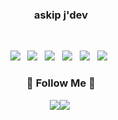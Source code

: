 <h3 align="center"> askip j'dev </h3>
</br>
<p align="center">
<img src="https://img.shields.io/badge/HTML5-E34F26?style=flat-square&logo=HTML5&logoColor=white"/></a> &nbsp
<img src="https://img.shields.io/badge/CSS3-1572B6?style=flat-square&logo=CSS3&logoColor=white"/></a> &nbsp
<img src="https://img.shields.io/badge/JavaScript-F7DF1E?style=flat-square&logo=JavaScript&logoColor=white"/></a> &nbsp
<img src="https://img.shields.io/badge/Node.js-339933?style=flat-square&logo=Node.js&logoColor=white"/></a> &nbsp
<!-- <img src="https://img.shields.io/badge/Android-3DDC84?style=flat-square&logo=Android&logoColor=white"/></a> &nbsp -->
<img src="https://img.shields.io/badge/MySQL-4479A1?style=flat-square&logo=MySQL&logoColor=white"/></a> &nbsp 
<img src="https://img.shields.io/badge/c++-00599C?style=flat-square&logo=c%2B%2B&logoColor=white"/></a> &nbsp 

<h3 align="center">🌈 Follow Me 🌈</h3>
<p align="center">
  <a href="https://twitter.com/azok_s"><img src="https://img.shields.io/badge/Twitter-E4405F?style=flat"
  <a href="https://www.instagram.com/azox.md/"><img src="https://img.shields.io/badge/Instagram-E4405F?style=flat-square&logo=Instagram&logoColor=white&link=https://https://www.instagram.com/azox.md/"/></a>&nbsp
</p>

